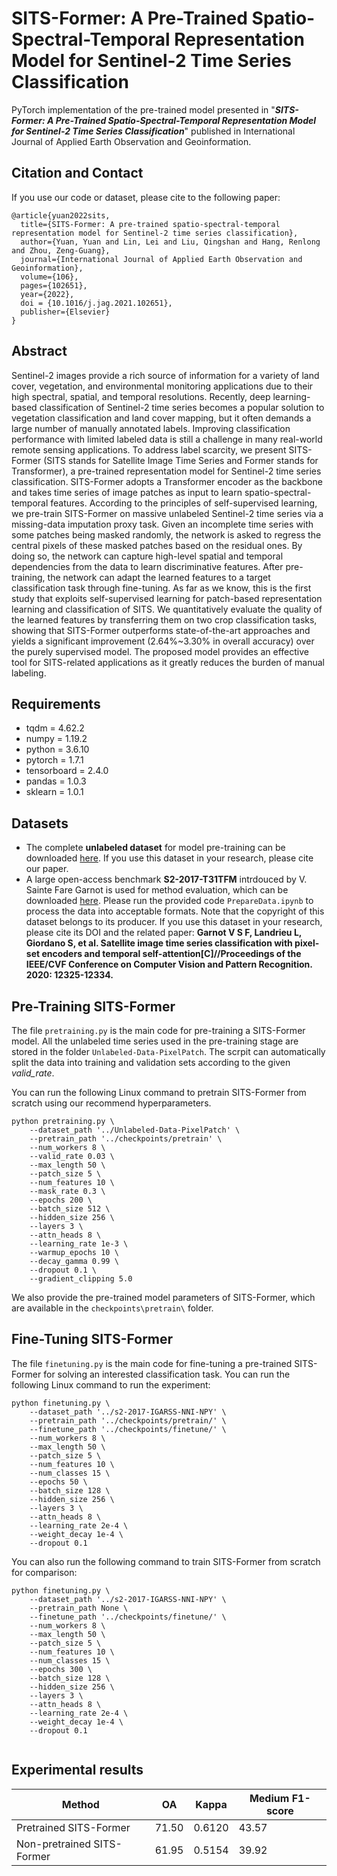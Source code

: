 # SITS-Former: A Pre-Trained Spatio-Spectral-Temporal Representation Model for Sentinel-2 Time Series Classification
PyTorch implementation of the pre-trained model presented in "***SITS-Former: A Pre-Trained Spatio-Spectral-Temporal Representation Model for Sentinel-2 Time Series Classification***" published in International Journal of Applied Earth Observation and Geoinformation.

## Citation and Contact
If you use our code or dataset, please cite to the following paper:
```
@article{yuan2022sits,
  title={SITS-Former: A pre-trained spatio-spectral-temporal representation model for Sentinel-2 time series classification},
  author={Yuan, Yuan and Lin, Lei and Liu, Qingshan and Hang, Renlong and Zhou, Zeng-Guang},
  journal={International Journal of Applied Earth Observation and Geoinformation},
  volume={106},
  pages={102651},
  year={2022},
  doi = {10.1016/j.jag.2021.102651},
  publisher={Elsevier}
}
```

## Abstract
Sentinel-2 images provide a rich source of information for a variety of land cover, vegetation, and environmental monitoring applications due to their high spectral, spatial, and temporal resolutions. Recently, deep learning-based classification of Sentinel-2 time series becomes a popular solution to vegetation classification and land cover mapping, but it often demands a large number of manually annotated labels. Improving classification performance with limited labeled data is still a challenge in many real-world remote sensing applications. To address label scarcity, we present SITS-Former (SITS stands for Satellite Image Time Series and Former stands for Transformer), a pre-trained representation model for Sentinel-2 time series classification. SITS-Former adopts a Transformer encoder as the backbone and takes time series of image patches as input to learn spatio-spectral-temporal features. According to the principles of self-supervised learning, we pre-train SITS-Former on massive unlabeled Sentinel-2 time series via a missing-data imputation proxy task. Given an incomplete time series with some patches being masked randomly, the network is asked to regress the central pixels of these masked patches based on the residual ones. By doing so, the network can capture high-level spatial and temporal dependencies from the data to learn discriminative features. After pre-training, the network can adapt the learned features to a target classification task through fine-tuning. As far as we know, this is the first study that exploits self-supervised learning for patch-based representation learning and classification of SITS. We quantitatively evaluate the quality of the learned features by transferring them on two crop classification tasks, showing that SITS-Former outperforms state-of-the-art approaches and yields a significant improvement (2.64%~3.30% in overall accuracy) over the purely supervised model. The proposed model provides an effective tool for SITS-related applications as it greatly reduces the burden of manual labeling.

## Requirements
+ tqdm = 4.62.2
+ numpy = 1.19.2
+ python = 3.6.10
+ pytorch = 1.7.1
+ tensorboard = 2.4.0
+ pandas = 1.0.3
+ sklearn = 1.0.1

## Datasets
* The complete **unlabeled dataset** for model pre-training can be downloaded [here](https://zenodo.org/record/5803021#.YdFIB2hBzcv). If you use this dataset in your research, please cite our paper.
* A large open-access benchmark **S2-2017-T31TFM** intrdouced by V. Sainte Fare Garnot is used for method evaluation, which can be downloaded [here](https://zenodo.org/record/5815523). Please run the provided code `PrepareData.ipynb` to process the data into acceptable formats. Note that the copyright of this dataset belongs to its producer. If you use this dataset in your research, please cite its DOI and the related paper: **Garnot V S F, Landrieu L, Giordano S, et al. Satellite image time series classification with pixel-set encoders and temporal self-attention[C]//Proceedings of the IEEE/CVF Conference on Computer Vision and Pattern Recognition. 2020: 12325-12334.**

## Pre-Training SITS-Former

The file `pretraining.py` is the main code for pre-training a SITS-Former model. All the unlabeled time series used in the pre-training stage are stored in the folder `Unlabeled-Data-PixelPatch`. The scrpit can automatically split the data into training and validation sets according to the given *valid_rate*.

You can run the following Linux command to pretrain SITS-Former from scratch using our recommend hyperparameters.
```
python pretraining.py \   
    --dataset_path '../Unlabeled-Data-PixelPatch' \
    --pretrain_path '../checkpoints/pretrain' \
    --num_workers 8 \
    --valid_rate 0.03 \
    --max_length 50 \
    --patch_size 5 \
    --num_features 10 \
    --mask_rate 0.3 \
    --epochs 200 \
    --batch_size 512 \
    --hidden_size 256 \
    --layers 3 \
    --attn_heads 8 \
    --learning_rate 1e-3 \
    --warmup_epochs 10 \
    --decay_gamma 0.99 \
    --dropout 0.1 \
    --gradient_clipping 5.0
```

We also provide the pre-trained model parameters of SITS-Former, which are available in the `checkpoints\pretrain\` folder.

## Fine-Tuning SITS-Former

The file `finetuning.py` is the main code for fine-tuning a pre-trained SITS-Former for solving an interested classification task. 
You can run the following Linux command to run the experiment:
```
python finetuning.py \
    --dataset_path '../s2-2017-IGARSS-NNI-NPY' \
    --pretrain_path '../checkpoints/pretrain/' \
    --finetune_path '../checkpoints/finetune/' \
    --num_workers 8 \
    --max_length 50 \
    --patch_size 5 \
    --num_features 10 \
    --num_classes 15 \
    --epochs 50 \
    --batch_size 128 \
    --hidden_size 256 \
    --layers 3 \
    --attn_heads 8 \
    --learning_rate 2e-4 \
    --weight_decay 1e-4 \
    --dropout 0.1
```

You can also run the following command to train SITS-Former from scratch for comparison:
```
python finetuning.py \
    --dataset_path '../s2-2017-IGARSS-NNI-NPY' \
    --pretrain_path None \
    --finetune_path '../checkpoints/finetune/' \
    --num_workers 8 \
    --max_length 50 \
    --patch_size 5 \
    --num_features 10 \
    --num_classes 15 \
    --epochs 300 \
    --batch_size 128 \
    --hidden_size 256 \
    --layers 3 \
    --attn_heads 8 \
    --learning_rate 2e-4 \
    --weight_decay 1e-4 \
    --dropout 0.1
	
```

## Experimental results
            
| Method | OA | Kappa | Medium F1-score |
| ------ | ---| ------| --------------- |
| Pretrained SITS-Former | 71.50 | 0.6120 | 43.57 |
| Non-pretrained SITS-Former | 61.95| 0.5154 | 39.92 |

